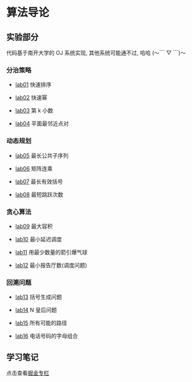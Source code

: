﻿# 算法导论

## 实验部分

代码基于南开大学的 OJ 系统实现, 其他系统可能通不过, 哈哈 (～￣ ▽ ￣)～

### 分治策略

- [lab01](./lab/lab/lab01.cpp) 快速排序

- [lab02](./lab/lab/lab02.cpp) 快速幂

- [lab03](./lab/lab/lab03.cpp) 第 k 小数

- [lab04](./lab/lab/lab04.cpp) 平面最邻近点对

### 动态规划

- [lab05](./lab/lab/lab05.cpp) 最长公共子序列

- [lab06](./lab/lab/lab06.cpp) 矩阵连乘

- [lab07](./lab/lab/lab07.cpp) 最长有效括号

- [lab08](./lab/lab/lab08.cpp) 最短跳跃次数

### 贪心算法

- [lab09](/lab/lab/lab09.cpp) 最大容积

- [lab10](./lab/lab/lab10.cpp) 最小延迟调度

- [lab11](./lab/lab/lab11.cpp) 用最少数量的箭引爆气球

- [lab12](./lab/lab/lab12.cpp) 最小报告厅数(调度问题)

### 回溯问题

- [lab13](./lab/lab/lab13.cpp) 括号生成问题

- [lab14](./lab/lab/lab14.cpp) N 皇后问题

- [lab15](./lab/lab/lab15.cpp) 所有可能的路径

- [lab16](./lab/lab/lab16.cpp) 电话号码的字母组合

## 学习笔记

点击查看[掘金专栏](https://juejin.cn/column/7208817904547446840)
